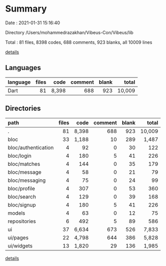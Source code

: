 # Summary

Date : 2021-01-31 15:16:40

Directory /Users/mohammedrazakhan/Vibeus-Con/Vibeus/lib

Total : 81 files,  8398 codes, 688 comments, 923 blanks, all 10009 lines

[details](details.md)

## Languages
| language | files | code | comment | blank | total |
| :--- | ---: | ---: | ---: | ---: | ---: |
| Dart | 81 | 8,398 | 688 | 923 | 10,009 |

## Directories
| path | files | code | comment | blank | total |
| :--- | ---: | ---: | ---: | ---: | ---: |
| . | 81 | 8,398 | 688 | 923 | 10,009 |
| bloc | 33 | 1,188 | 10 | 289 | 1,487 |
| bloc/authentication | 4 | 92 | 0 | 30 | 122 |
| bloc/login | 4 | 180 | 5 | 41 | 226 |
| bloc/matches | 4 | 144 | 0 | 35 | 179 |
| bloc/message | 4 | 58 | 0 | 21 | 79 |
| bloc/messaging | 4 | 75 | 0 | 24 | 99 |
| bloc/profile | 4 | 307 | 0 | 53 | 360 |
| bloc/search | 4 | 129 | 0 | 39 | 168 |
| bloc/signup | 4 | 180 | 5 | 41 | 226 |
| models | 4 | 63 | 0 | 12 | 75 |
| repositories | 6 | 492 | 5 | 89 | 586 |
| ui | 37 | 6,634 | 673 | 526 | 7,833 |
| ui/pages | 22 | 4,798 | 644 | 386 | 5,828 |
| ui/widgets | 13 | 1,820 | 29 | 136 | 1,985 |

[details](details.md)